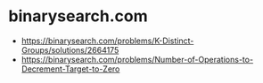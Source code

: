 # binarysearch.com

- https://binarysearch.com/problems/K-Distinct-Groups/solutions/2664175
- https://binarysearch.com/problems/Number-of-Operations-to-Decrement-Target-to-Zero
